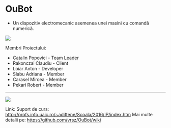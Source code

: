 # OuBot 
- Un dispozitiv electromecanic asemenea unei masini cu comandă numerică.

![](http://imageshack.com/a/img923/1033/hN5CKw.jpg)

 Membri Proiectului:
 
  - Catalin Popovici  - Team Leader
  - Rakonczai Claudiu - Client
  - Loiar Anton       - Developer
  - Slabu Adriana     - Member
  - Carasel Mircea    - Member
  - Pekari Robert     - Member
  - --
 
  
 ![](https://imagizer.imageshack.us/v2/628x472q90/921/R4GRs9.jpg)

 
 Link: Suport de curs: http://profs.info.uaic.ro/~adiftene/Scoala/2016/IP/index.htm
 Mai multe detalii pe: https://github.com/vrsz/OuBot/wiki
